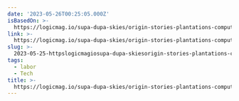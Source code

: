 ```yaml
---
date: '2023-05-26T00:25:05.000Z'
isBasedOn: >-
  https://logicmag.io/supa-dupa-skies/origin-stories-plantations-computers-and-industrial-control/
link: >-
  https://logicmag.io/supa-dupa-skies/origin-stories-plantations-computers-and-industrial-control/
slug: >-
  2023-05-25-httpslogicmagiosupa-dupa-skiesorigin-stories-plantations-computers-and-industrial-control
tags:
  - labor
  - Tech
title: >-
  https://logicmag.io/supa-dupa-skies/origin-stories-plantations-computers-and-industrial-control/
---
```


